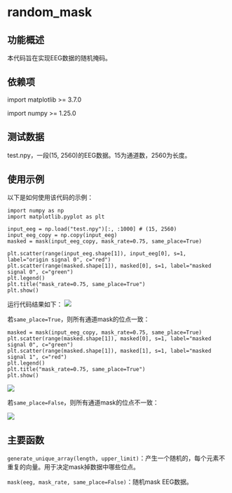 # random_mask

## 功能概述

本代码旨在实现EEG数据的随机掩码。

## 依赖项

import matplotlib >= 3.7.0

import numpy >= 1.25.0

## 测试数据

test.npy，一段(15, 2560)的EEG数据。15为通道数，2560为长度。

## 使用示例

以下是如何使用该代码的示例：

```
import numpy as np
import matplotlib.pyplot as plt

input_eeg = np.load("test.npy")[:, :1000] # (15, 2560)
input_eeg_copy = np.copy(input_eeg)
masked = mask(input_eeg_copy, mask_rate=0.75, same_place=True)

plt.scatter(range(input_eeg.shape[1]), input_eeg[0], s=1, label="origin signal 0", c="red")
plt.scatter(range(masked.shape[1]), masked[0], s=1, label="masked signal 0", c="green")
plt.legend()
plt.title("mask_rate=0.75, same_place=True")
plt.show()
```

运行代码结果如下：
![](https://files.mdnice.com/user/42793/899ef05f-c530-4870-8afe-3ec0f9e2a557.png)

若`same_place=True`，则所有通道mask的位点一致：

```
masked = mask(input_eeg_copy, mask_rate=0.75, same_place=True)
plt.scatter(range(masked.shape[1]), masked[0], s=1, label="masked signal 0", c="green")
plt.scatter(range(masked.shape[1]), masked[1], s=1, label="masked signal 1", c="red")
plt.legend()
plt.title("mask_rate=0.75, same_place=True")
plt.show()
```

![](https://files.mdnice.com/user/42793/0a875d8e-7e01-403f-8a07-2ac04fe422d0.png)

若`same_place=False`，则所有通道mask的位点不一致：


![](https://files.mdnice.com/user/42793/cc97c6a7-542f-4280-8aa1-00544ecf2e45.png)





## 主要函数

`generate_unique_array(length, upper_limit)`：产生一个随机的，每个元素不重复的向量。用于决定mask掉数据中哪些位点。

`mask(eeg, mask_rate, same_place=False)`：随机mask EEG数据。


